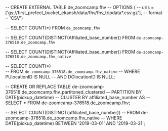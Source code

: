 -- CREATE EXTERNAL TABLE  de_zoomcamp.fhv
-- OPTIONS (
--   uris = ['gs://first_prefect_bucket_ekansh/data/fhv/fhv_tripdata*.csv.gz'],
--   format = 'CSV')

-- SELECT COUNT(*) FROM `de_zoomcamp.fhv`

-- SELECT COUNT(DISTINCT(Affiliated_base_number)) FROM `de-zoomcamp-376518.de_zoomcamp.fhv` 

-- SELECT COUNT(DISTINCT(Affiliated_base_number)) FROM `de-zoomcamp-376518.de_zoomcamp.fhv_native` 

-- SELECT COUNT(*)  
-- FROM `de-zoomcamp-376518.de_zoomcamp.fhv_native` 
-- WHERE PUlocationID IS NULL
-- AND DOlocationID IS NULL;

-- CREATE OR REPLACE TABLE de-zoomcamp-376518.de_zoomcamp.fhv_partitoned_clustered
-- PARTITION BY DATE(pickup_datetime) 
-- CLUSTER BY affiliated_base_number AS
-- SELECT * FROM de-zoomcamp-376518.de_zoomcamp.fhv;

-- SELECT COUNT(DISTINCT(affiliated_base_number))
-- FROM de-zoomcamp-376518.de_zoomcamp.fhv_native
-- WHERE DATE(pickup_datetime) BETWEEN '2019-03-01' AND '2019-03-31';

